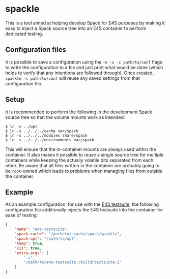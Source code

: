 # spackle

This is a tool aimed at helping develop Spack for E4S purposes by making it
easy to inject a Spack source tree into an E4S container to perform dedicated
testing.

## Configuration files

It is possible to save a configuration using the `-n -s -c path/to/conf` flags
to write the configuration to a file and just print what would be done (which
helps to verify that any intentions are followed through). Once created,
`spackle -c path/to/conf` will reuse any saved settings from that configuration
file.

## Setup

It is recommended to perform the following in the development Spack source tree so that the volume mounts work as intended:

```console
$ ln -s ../opt
$ ln -s ../../../cache var/spack
$ ln -s ../../../modules share/spack
$ ln -s ../../../environments var/spack
```

This will ensure that the in-container mounts are always used within
the container. It also makes it possible to reuse a single source
tree for multiple containers while keeping the actually volatile bits
separated from each other. Be aware that all files written in the
container are probably going to be `root`-owned which leads to
problems when managing files from outside the container.

## Example

As an example configuration, for use with the [E4S
testsuite][e4s-testsuite-repo], the following configuration file
additionally injects the E4S testsuite into the container for ease of
testing:

[e4s-testsuite-repo]: https://github.com/E4S-Project/testsuite

```json
{
    "name": "e4s-testsuite",
    "spack-cache": "/path/to/.cache/spack/spackle",
    "spack-opt": "/path/to/opt",
    "temp": true,
    "x11": true,
    "extra-args": [
        "-v",
        "/path/to/e4s-testsuite:/build/testsuite:Z"
    ]
}
```
